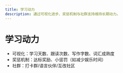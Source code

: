 ```yaml
---
title: 学习动力
description: 通过可视化进步、奖惩机制与社群支持维持长期动力。
---
```


# 学习动力

- 可视化：学习天数、跟读次数、写作字数、词汇成熟度
- 奖惩机制：达标奖励、小惩罚（如减少娱乐时间）
- 社群：打卡群/语言伙伴/互改社区


